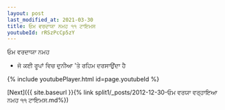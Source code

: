 ```yaml
---
layout: post
last_modified_at: 2021-03-30
title: ਓਮ ਵਰਦਾਯਾ ਨਮਹ ੧੧ ਟਾਇਮਸ
youtubeId: rRSzPcCp5zY
---
```

 
 
 ਓਮ ਵਰਦਾਯਾ ਨਮਹ  
 
 -  ਜੋ ਕਈ ਰੂਪਾਂ ਵਿਚ ਦੁਨੀਆ 'ਤੇ ਰਹਿਮ ਦਰਸਾਉਂਦਾ ਹੈ 
 
  
 
  
 
 
 
 
 
 


{% include youtubePlayer.html id=page.youtubeId %}
 
[Next]({{ site.baseurl }}{% link  split1/_posts/2012-12-30-ਓਮ ਵਰਯਾ ਵਰ੍ਹਾਇਆ ਨਮਹ ੧੧ ਟਾਇਮਸ.md%})
 
